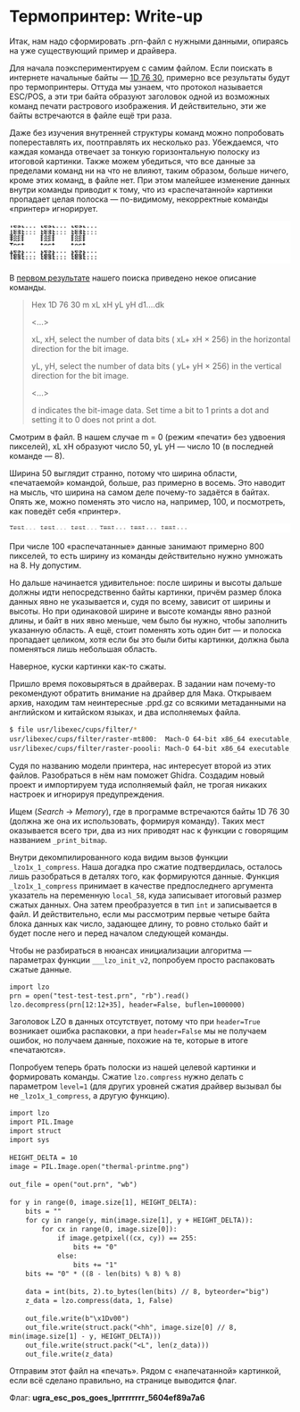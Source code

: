 # Термопринтер: Write-up

Итак, нам надо сформировать .prn-файл с нужными данными, опираясь на уже существующий пример и драйвера.

Для начала поэкспериментируем с самим файлом. Если поискать в интернете начальные байты — [1D 76 30](https://www.google.com/search?q=%221d+76+30%22), примерно все результаты будут про термопринтеры. Оттуда мы узнаем, что протокол называется ESC/POS, а эти три байта образуют заголовок одной из возможных команд печати растрового изображения. И действительно, эти же байты встречаются в файле ещё три раза.

Даже без изучения внутренней структуры команд можно попробовать попереставлять их, поотправлять их несколько раз. Убеждаемся, что каждая команда отвечает за тонкую горизонтальную полоску из итоговой картинки. Также можем убедиться, что все данные за пределами команд ни на что не влияют, таким образом, больше ничего, кроме этих команд, в файле нет. При этом малейшее изменение данных внутри команды приводит к тому, что из «распечатанной» картинки пропадает целая полоска — по-видимому, некорректные команды «принтер» игнорирует.

![Модифицированный пример](writeup/test-messed.png)

В [первом результате](https://stackoverflow.com/questions/32155472/print-bitmap-to-esc-pos-printer) нашего поиска приведено некое описание команды.

> Hex 1D 76 30 m xL xH yL yH d1....dk
>
> <...>
>
> xL, xH, select the number of data bits ( xL+ xH × 256) in the horizontal direction for the bit image.
>
> yL, yH, select the number of data bits ( yL+ yH × 256) in the vertical direction for the bit image.
>
> <...>
>
> d indicates the bit-image data. Set time a bit to 1 prints a dot and setting it to 0 does not print a dot.

Смотрим в файл. В нашем случае m = 0 (режим «печати» без удвоения пикселей), xL xH образуют число 50, yL yH — число 10 (в последней команде — 8).

Ширина 50 выглядит странно, потому что ширина области, «печатаемой» командой, больше, раз примерно в восемь. Это наводит на мысль, что ширина на самом деле почему-то задаётся в байтах. Опять же, можно поменять это число на, например, 100, и посмотреть, как поведёт себя «принтер».

![Пример с модифицированной шириной](writeup/test-width.png)

При числе 100 «распечатанные» данные занимают примерно 800 пикселей, то есть ширину из команды действительно нужно умножать на 8. Ну допустим.

Но дальше начинается удивительное: после ширины и высоты дальше должны идти непосредственно байты картинки, причём размер блока данных явно не указывается и, судя по всему, зависит от ширины и высоты. Но при одинаковой ширине и высоте команды явно разной длины, и байт в них явно меньше, чем было бы нужно, чтобы заполнить указанную область. А ещё, стоит поменять хоть один бит — и полоска пропадает целиком, хотя если бы это были биты картинки, должна была поменяться лишь небольшая область.

Наверное, куски картинки как-то сжаты.

Пришло время поковыряться в драйверах. В задании нам почему-то рекомендуют обратить внимание на драйвер для Мака. Открываем архив, находим там неинтересные .ppd.gz со всякими метаданными на английском и китайском языках, и два исполняемых файла.

```bash
$ file usr/libexec/cups/filter/*
usr/libexec/cups/filter/raster-mt800:  Mach-O 64-bit x86_64 executable, flags:<NOUNDEFS|DYLDLINK|TWOLEVEL|PIE>
usr/libexec/cups/filter/raster-poooli: Mach-O 64-bit x86_64 executable, flags:<NOUNDEFS|DYLDLINK|TWOLEVEL|PIE>
```

Судя по названию модели принтера, нас интересует второй из этих файлов. Разобраться в нём нам поможет Ghidra. Создадим новый проект и импортируем туда исполняемый файл, не трогая никаких настроек и игнорируя предупреждения.

Ищем (_Search_ → _Memory_), где в программе встречаются байты 1D 76 30 (должна же она их использовать, формируя команду). Таких мест оказывается всего три, два из них приводят нас к функции с говорящим названием `_print_bitmap`.

Внутри декомпилированного кода видим вызов функции `_lzo1x_1_compress`. Наша догадка про сжатие подтвердилась, осталось лишь разобраться в деталях того, как формируются данные. Функция `_lzo1x_1_compress` принимает в качестве предпоследнего аргумента указатель на переменную `local_58`, куда записывает итоговый размер сжатых данных. Она затем преобразуется в тип `int` и записывается в файл. И действительно, если мы рассмотрим первые четыре байта блока данных как число, задающее длину, то ровно столько байт и будет после него и перед началом следующей команды.

Чтобы не разбираться в нюансах инициализации алгоритма — параметрах функции `___lzo_init_v2`, попробуем просто распаковать сжатые данные.

```python3
import lzo
prn = open("test-test-test.prn", "rb").read()
lzo.decompress(prn[12:12+35], header=False, buflen=1000000)
```

Заголовок LZO в данных отсутствует, потому что при `header=True` возникает ошибка распаковки, а при `header=False` мы не получаем ошибок, но получаем данные, похожие на те, которые в итоге «печатаются».

Попробуем теперь брать полоски из нашей целевой картинки и формировать команды. Сжатие `lzo.compress` нужно делать с параметром `level=1` (для других уровней сжатия драйвер вызывал бы не `_lzo1x_1_compress`, а другую функцию).

```python3
import lzo
import PIL.Image
import struct
import sys

HEIGHT_DELTA = 10
image = PIL.Image.open("thermal-printme.png")

out_file = open("out.prn", "wb")

for y in range(0, image.size[1], HEIGHT_DELTA):
    bits = ""
    for cy in range(y, min(image.size[1], y + HEIGHT_DELTA)):
        for cx in range(0, image.size[0]):
            if image.getpixel((cx, cy)) == 255:
                bits += "0"
            else:
                bits += "1"
    bits += "0" * ((8 - len(bits) % 8) % 8)

    data = int(bits, 2).to_bytes(len(bits) // 8, byteorder="big")
    z_data = lzo.compress(data, 1, False)

    out_file.write(b"\x1Dv00")
    out_file.write(struct.pack("<hh", image.size[0] // 8, min(image.size[1] - y, HEIGHT_DELTA)))
    out_file.write(struct.pack("<L", len(z_data)))
    out_file.write(z_data)
```

Отправим этот файл на «печать». Рядом с «напечатанной» картинкой, если всё сделано правильно, на странице выводится флаг.

Флаг: **ugra_esc_pos_goes_lprrrrrrrr_5604ef89a7a6**
